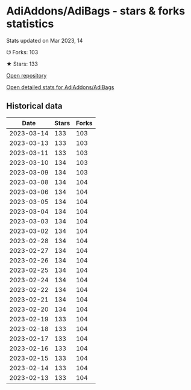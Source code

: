 # AdiAddons/AdiBags - stars & forks statistics

Stats updated on Mar 2023, 14

☋ Forks: 103

★ Stars: 133

[Open repository](https://github.com/AdiAddons/AdiBags)

[Open detailed stats for AdiAddons/AdiBags](https://reviewgithub.com/rep/AdiAddons/AdiBags)

## Historical data
| Date | Stars | Forks |
|------|-------|-------|
| 2023-03-14 | 133 | 103 | 
| 2023-03-13 | 133 | 103 | 
| 2023-03-11 | 133 | 103 | 
| 2023-03-10 | 134 | 103 | 
| 2023-03-09 | 134 | 103 | 
| 2023-03-08 | 134 | 104 | 
| 2023-03-06 | 134 | 104 | 
| 2023-03-05 | 134 | 104 | 
| 2023-03-04 | 134 | 104 | 
| 2023-03-03 | 134 | 104 | 
| 2023-03-02 | 134 | 104 | 
| 2023-02-28 | 134 | 104 | 
| 2023-02-27 | 134 | 104 | 
| 2023-02-26 | 134 | 104 | 
| 2023-02-25 | 134 | 104 | 
| 2023-02-24 | 134 | 104 | 
| 2023-02-22 | 134 | 104 | 
| 2023-02-21 | 134 | 104 | 
| 2023-02-20 | 134 | 104 | 
| 2023-02-19 | 133 | 104 | 
| 2023-02-18 | 133 | 104 | 
| 2023-02-17 | 133 | 104 | 
| 2023-02-16 | 133 | 104 | 
| 2023-02-15 | 133 | 104 | 
| 2023-02-14 | 133 | 104 | 
| 2023-02-13 | 133 | 104 | 


